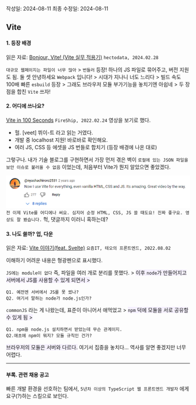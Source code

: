 작성일: 2024-08-11
최종 수정일: 2024-08-11

Vite
---

#### 1. 등장 배경
읽은 자료: [Bonjour, Vite! (Vite 실무 적용기)](https://blog.hectodata.co.kr/bonjour-vite/) `hectodata, 2024.02.28`

`대규모 웹페이지는 파일이 너무 많아` > `번들러` 등장! 하나의 JS 파일로 묶어주고, 버전 지원도 됨. 둘 셋 안녕하세요 `Webpack` 입니다! >  시대가 지나니 너도 느리다 > 빌드 속도 100배 빠른 `esbuild` 등장 > 그래도 브라우저 모듈 부가기능을 놓치기엔 아쉽네 > 두 장점을 합친  `Vite` 쓰자!

#### 2. 어디에 쓰나요?
[Vite in 100 Seconds](https://www.youtube.com/watch?v=KCrXgy8qtjM) `FireShip, 2022.02.24` 영상을 보기로 했다. 

- 헐. [veet] 뷔이-트 라고 읽는 거였다.
- 개발 중 localhost 지원! 바로바로 확인해요.
- 여러 JS, CSS 등 에셋을 JS 번들로 합치기 (등장 배경에 나온 대로)

그렇구나. 내가 기술 블로그를 구현하면서 가장 먼저 겪은 벽이 `로컬에 있는 JSON 파일을 보안 이슈로 불러올 수 없음` 이었는데, 처음부터 Vite가 뭔지 알았으면 좋았겠다. 

![vite-in-100-seconds-comment-1](image.png)
`전 이제 Vite를 어디에나 써요. 심지어 순정 HTML, CSS, JS 쓸 때도요! 진짜 좋구요. 영상도 잘 봤습니다.`
헉, 댓글까지 이러니 혹하는데?

#### 3. 나도 쓸까? 업, 다운

읽은 자료: [Vite 이야기(feat. Svelte)](https://yozm.wishket.com/magazine/detail/1620/) `요즘IT, 테오의 프론트엔드, 2022.08.02`

이해하기 어려운 내용은 형광펜으로 표시했다.

`JS에는 module이 없다` 즉, 파일을 여러 개로 분리를 못했다. > 
<span style="background-color: #f5f0ff">이후 `node`가 만들어지고 서버에서 JS를 사용할 수 있게 되면서 ></span>

    Q1. 예전엔 서버에서 JS를 못 썼나?
    Q2. 여기서 말하는 node가 node.js인가?

 `commonJS` 라는 게 나왔는데, 표준이 아니어서 애먹었고 >
 <span style="background-color: #f5f0ff">`npm` 덕에 모듈을 서로 공유할 수 있게 됨 ></span>
    
    Q1. npm을 node.js 설치하면서 받았는데 무슨 관계이지.
    Q2.애초에 npm이 뭐지? 모듈 규칙인 건가?

<span style="background-color: #f5f0ff">브라우저의 모듈은 서버와 다르다.</span>
여기서 집중을 놓치다... 역사를 알면 좋겠지만 너무 어렵다.

---

#### 부록. 관련 채용 공고

빠른 개발 환경을 선호하는 팀에서, `5년차 이상의 TypeScript 웹 프론트엔드 개발자` 에게 요구(?)하는 스킬으로 보인다.